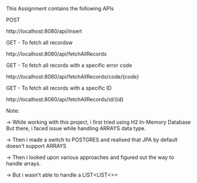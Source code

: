 This Assignment contains the following APIs

POST

http://localhost:8080/api/insert

GET - To fetch all recordsw

http://localhost:8080/api/fetchAllRecords

GET - To fetch all records with a specific error code

http://localhost:8080/api/fetchAllRecords/code/{code}

GET - To fetch all records with a specific ID

http://localhost:8080/api/fetchAllRecords/id/{id}



Note:

-> While working with this project, i first tried using H2 In-Memory Database
But there, i faced issue while handling ARRAYS data type.

-> Then i made a switch to POSTGRES and realised that JPA by default doesn't support ARRAYS

-> Then i looked upon various approaches and figured out the way to handle arrays.

-> But i wasn't able to handle a LIST<LIST<>> 
